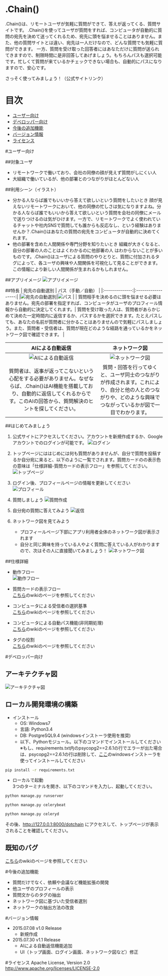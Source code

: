 # .Chain()
.Chain()は、リモートユーザが気軽に質問ができて、答えが返ってくる、質問サイトです。
.Chain()を使ってユーザが質問をすれば、コンピュータが自動的に質問の宛先を決めて送ってくれるため、宛先に頭を悩ませることはありません。また、他の質問サイトとは違い、宛先は一人だけなので、どんな質問でも気軽に質問ができます。
一方、質問を受け取った回答者にはあなただけに質問が送られてきますので、制限時間に是非回答してあげましょう。もちろんパスも選択可能です。忙しくて質問が来ているかチェックできない場合も、自動的にパスになりますので、安心です。

さっそく使ってみましょう！（公式サイトリンク）

# 目次
* [ユーザー向け](#ユーザー向け)
* [デベロッパー向け](#デベロッパー向け)
* [今後の追加機能](#今後の追加機能)
* [バージョン情報](#バージョン情報)
* [ライセンス](#ライセンス)

#ユーザー向け

##対象ユーザ
* リモートワークで働いており、会社の同僚の顔が見えず質問がしにくい人
* 大組織で働いているが、他の部署とのつながりがほとんどない人

##利用シーン（イラスト）
* 分かる人ならば誰でもいいから答えて欲しいという質問をしたいとき
顔が見えないリモートワークにおいて、他の同僚の忙しさは気になりますよね。分かる人ならば誰でもいいから答えて欲しいという質問を会社の同僚にメールで送りつけるのは気がひけます。一方で、リモートワークでよく使われているチャットや社内SNSで質問しても誰からも反応なし、という経験はありませんか？.Chain()はあなたの質問の宛先をコンピュータが自動的に決めてくれます。
* 他の部署を含めた人間関係や専門分野を知りたいとき
組織が大きくなると、自分の部署の人のことはよくわかるのに他部署の人
はわからないことが多いものです。.Chain()はユーザによる質問のやりとりと、質問に付加されるタグによって、各ユーザの興味や人間関係を可視化して見ることができます。この情報により新しい人間関係が生まれるかもしれません。

##アプリイメージ
![アプリイメージ](https://github.com/koga-yatsushiro/one_month/wiki/images/app_image.png)

##特長
| 宛先の自動選別 | パス（手動／自動） |
|:--------------:|:------------------:|
|![宛先の自動選別](https://github.com/koga-yatsushiro/one_month/wiki/images/dotchain_auto_select.png)|![パス](https://github.com/koga-yatsushiro/one_month/wiki/images/dotchain_pass.png)   |
| 質問相手を決めるのに頭を悩ませる必要はありません。宛先の部署を指定すれば、コンピュータがユーザのプロフィール情報から自動的に決定してくれます。| 質問を受け取った人は、質問者があらかじめて決めた一定時間内に返信するか、パスするかを選択できます。たとえパスしても、あなたの名前が質問者に分かることはありませんので気軽にパスしましょう。また、質問者・受信者は、質問が現在どのような経路を通っているかをネットワーク図で確認できます。 |

| AIによる自動返信 | ネットワーク図 | 
|:----------------:|:-------------:|
|![AIによる自動返信](https://github.com/koga-yatsushiro/one_month/wiki/images/dotchain_ai.png)|![ネットワーク図](https://github.com/koga-yatsushiro/one_month/wiki/images/dotchain_network.png)|
| 質問者は、返事が返ってこないという心配をする必要がありません。なぜならば、.Chain()はAI機能を搭載しており、自動的に返信してくれるからです。このAIの回答から、質問解決のヒントを探してください。| 質問・回答を行ってゆくと、ユーザ同士のつながりが作成されます。これにより、自分と他の人とのつながりや、どのような興味でつながっているかが図で一目でわかります。 |

##はじめてみましょう

1. 公式サイトにアクセスしてください。アカウントを新規作成するか、Googleアカウントでのログインが可能です。
![ログイン](https://github.com/koga-yatsushiro/one_month/wiki/images/login.png)

2. トップページにははじめには何も質問がありませんが、自分で質問を投稿するか自分宛に来ると、以下のように一覧でされます。質問カードのの表示色の意味は「仕様詳細-質問カードの表示フロー」を参照してください。
![トップページ](https://github.com/koga-yatsushiro/one_month/wiki/images/top.png)
  
3. ログイン後、プロフィールページの情報を更新してください
![プロフィール](https://github.com/koga-yatsushiro/one_month/wiki/images/profile.png)
  
4. 質問しましょう
![質問作成](https://github.com/koga-yatsushiro/one_month/wiki/images/question_new.png)
  
5. 自分宛の質問に答えてみよう
![返信](https://github.com/koga-yatsushiro/one_month/wiki/images/reply_new.png)
  
6. ネットワーク図を見てみよう
    * プロフィールページ下部にアプリ利用者全体のネットワーク図が表示されます
    * 自分と同じ興味を持っている人やよく質問に答えている人がわかりますので、次はその人に直接聞いてみましょう！
![ネットワーク図](https://github.com/koga-yatsushiro/one_month/wiki/images/network.png)

##仕様詳細
* 動作フロー  
![動作フロー](https://github.com/koga-yatsushiro/one_month/wiki/images/action_flow.png)
  
* 質問カードの表示フロー  
[こちら](https://github.com/koga-yatsushiro/one_month/wiki/%E8%B3%AA%E5%95%8F%E3%82%AB%E3%83%BC%E3%83%89%E3%81%AE%E8%A1%A8%E7%A4%BA%E3%83%95%E3%83%AD%E3%83%BC)のwikiのページを参照してください
  
* コンピュータによる受信者の選択基準  
[こちら](https://github.com/koga-yatsushiro/one_month/wiki/%E3%82%B3%E3%83%B3%E3%83%94%E3%83%A5%E3%83%BC%E3%82%BF%E3%81%AB%E3%82%88%E3%82%8B%E5%8F%97%E4%BF%A1%E8%80%85%E3%81%AE%E9%81%B8%E6%8A%9E%E5%9F%BA%E6%BA%96)のwikiのページを参照してください
  
* コンピュータによる自動パス機能(非同期処理)  
[こちら](https://github.com/koga-yatsushiro/one_month/wiki/%E9%9D%9E%E5%90%8C%E6%9C%9F%E5%87%A6%E7%90%86)のwikiのページを参照してください
  
* タグの役割  
[こちら](https://github.com/koga-yatsushiro/one_month/wiki/%E3%82%BF%E3%82%B0%E3%81%AB%E3%81%A4%E3%81%84%E3%81%A6)のwikiのページを参照してください
  
#デベロッパー向け
## アーキテクチャ図
![アーキテクチャ図](https://github.com/koga-yatsushiro/one_month/wiki/images/architecture.png)

## ローカル開発環境の構築
* インストール
    * OS: Windows7
    * 言語: Python3.4
    * DB: PostgreSQL9.4 (windowsインストーラ使用を推奨)
    * 以下、Pythonモジュール。以下のコマンドでインストールしてください
    ※もし、requirements.txt内のpsycopg2==2.6.1の行でエラーが出た場合は、psycopg2==2.6.1の行は削除して、[ここ](http://initd.org/psycopg/)のwindowsインストーラを使ってインストールしてください

```bash
pip install -r requirements.txt
```

* ローカルで起動  
3つのターミナルを開き、以下のコマンドを入力し、起動してください。

```bash
python manage.py runserver
```

```bash
python manage.py celerybeat
```

```bash
python manage.py celeryd
```

その後、http://127.0.0.1:8000/dotchain
にアクセスして、トップページが表示されることを確認してください。


## 既知のバグ
[こちら](https://github.com/koga-yatsushiro/one_month/issues)のwikiのページを参照してください

#今後の追加機能
* 質問だけでなく、依頼や会議など機能拡張の開発
* 他ユーザのプロフィールの表示
* 質問文からのタグの抽出
* ネットワーク図に基づいた受信者選別
* ネットワークの抽出方法の改良


#バージョン情報
* 2015.07.08 v1.0 Release
    * 新規作成
* 2015.07.30 v1.1 Release
    * AIによる自動返信機能追加
    * UI（トップ画面、ログイン画面、ネットワーク図など）修正

#ライセンス
Apache License, Version 2.0  
http://www.apache.org/licenses/LICENSE-2.0
